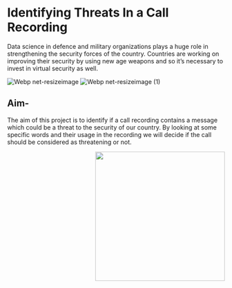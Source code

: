 # **Identifying Threats In a Call Recording**
<p>Data science in defence and military organizations plays a huge role in strengthening the security forces of the country. Countries are working on improving their security by using new age weapons and so it’s necessary to invest in virtual security as well. 
  </p>
  
    
 ![Webp net-resizeimage](https://user-images.githubusercontent.com/62648110/93492070-07050900-f928-11ea-9a05-c056064cb731.jpg)    ![Webp net-resizeimage (1)](https://user-images.githubusercontent.com/62648110/93492593-9ad6d500-f928-11ea-84b9-bb728f3e0e39.jpg)
 
## Aim-
<p>The aim of this project is to identify if a call recording contains a message which could be a threat to the security of our country. By looking at some specific words and their usage in the recording we will decide if the call should be considered as threatening or not. 
  </p>
  
  <img src="https://thumbor.forbes.com/thumbor/960x0/https%3A%2F%2Fblogs-images.forbes.com%2Fcognitiveworld%2Ffiles%2F2018%2F08%2F4-ways-the-global-defense-forces-are-using-AI.jpg"  align="right" width="300" height="300" />
